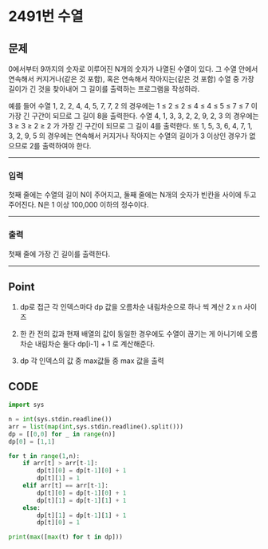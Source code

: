 # 2491번 수열



## 문제



0에서부터 9까지의 숫자로 이루어진 N개의 숫자가 나열된 수열이 있다. 그 수열 안에서 연속해서 커지거나(같은 것 포함), 혹은 연속해서 작아지는(같은 것 포함) 수열 중 가장 길이가 긴 것을 찾아내어 그 길이를 출력하는 프로그램을 작성하라. 

예를 들어 수열 1, 2, 2, 4, 4, 5, 7, 7, 2 의 경우에는 1 ≤ 2 ≤ 2 ≤ 4 ≤ 4 ≤ 5 ≤ 7 ≤ 7 이 가장 긴 구간이 되므로 그 길이 8을 출력한다. 수열 4, 1, 3, 3, 2, 2, 9, 2, 3 의 경우에는 3 ≥ 3 ≥ 2 ≥ 2 가 가장 긴 구간이 되므로 그 길이 4를 출력한다. 또 1, 5, 3, 6, 4, 7, 1, 3, 2, 9, 5 의 경우에는 연속해서 커지거나 작아지는 수열의 길이가 3 이상인 경우가 없으므로 2를 출력하여야 한다.

---

### 입력



첫째 줄에는 수열의 길이 N이 주어지고, 둘째 줄에는 N개의 숫자가 빈칸을 사이에 두고 주어진다. N은 1 이상 100,000 이하의 정수이다.

---

### 출력



첫째 줄에 가장 긴 길이를 출력한다.

---

## Point



1. dp로 접근 각 인덱스마다 dp 값을 오름차순 내림차순으로 하나 씩 계산 2 x n 사이즈

1. 한 칸 전의 값과 현재 배열의 값이 동일한 경우에도 수열이 끊기는 게 아니기에 오름차순 내림차순 둘다 dp[i-1] + 1 로 계산해준다.

1. dp 각 인덱스의 값 중 max값들 중 max 값을 출력

    


## CODE

```python
import sys

n = int(sys.stdin.readline())
arr = list(map(int,sys.stdin.readline().split()))
dp = [[0,0] for _ in range(n)]
dp[0] = [1,1]

for t in range(1,n):
    if arr[t] > arr[t-1]:
        dp[t][0] = dp[t-1][0] + 1
        dp[t][1] = 1
    elif arr[t] == arr[t-1]:
        dp[t][0] = dp[t-1][0] + 1
        dp[t][1] = dp[t-1][1] + 1
    else:
        dp[t][1] = dp[t-1][1] + 1
        dp[t][0] = 1

print(max([max(t) for t in dp]))
```


